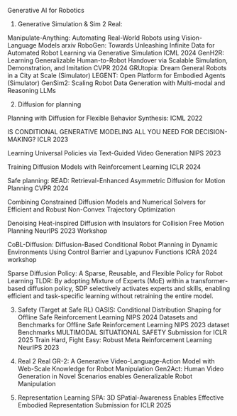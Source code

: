 Generative AI for Robotics


1. Generative Simulation & Sim 2 Real:

Manipulate-Anything: Automating Real-World Robots using Vision-Language Models arxiv
RoboGen: Towards Unleashing Infinite Data for Automated Robot Learning via Generative Simulation ICML 2024
GenH2R: Learning Generalizable Human-to-Robot Handover via Scalable Simulation, Demonstration, and Imitation CVPR 2024
GRUtopia: Dream General Robots in a City at Scale (Simulator)
LEGENT: Open Platform for Embodied Agents (Simulator)
GenSim2: Scaling Robot Data Generation with Multi-modal and Reasoning LLMs


2. Diffusion for  planning

Planning with Diffusion for Flexible Behavior Synthesis: ICML 2022

IS CONDITIONAL GENERATIVE MODELING ALL YOU NEED FOR DECISION-MAKING? ICLR 2023

Learning Universal Policies via Text-Guided Video Generation NIPS 2023

Training Diffusion Models with Reinforcement Learning ICLR 2024


Safe planning:
READ: Retrieval-Enhanced Asymmetric Diffusion for Motion Planning CVPR 2024

Combining Constrained Diffusion Models and Numerical Solvers for Efficient and Robust Non-Convex Trajectory Optimization

<!-- OASIS: Conditional Distribution Shaping for Offline Safe Reinforcement Learning NIPS2024 -->

Denoising Heat-inspired Diffusion with Insulators for Collision Free Motion Planning NeurIPS 2023 Workshop

CoBL-Diffusion: Diffusion-Based Conditional Robot Planning in Dynamic Environments Using Control Barrier and Lyapunov Functions ICRA 2024 workshop

<!-- Model-Based Diffusion for Trajectory Optimization -->

Sparse Diffusion Policy: A Sparse, Reusable, and Flexible Policy for Robot Learning
TLDR: By adopting Mixture of Experts (MoE) within a transformer-based diffusion policy, SDP selectively activates experts and skills, enabling efficient and task-specific learning without retraining the entire model.


3. Safety 
(Target at Safe RL)
OASIS: Conditional Distribution Shaping for Offline Safe Reinforcement Learning NIPS 2024
Datasets and Benchmarks for Offline Safe Reinforcement Learning NIPS 2023 dataset Benchmarks
MULTIMODAL SITUATIONAL SAFETY Submission for ICLR 2025
Train Hard, Fight Easy: Robust Meta Reinforcement Learning NeurIPS 2023


4. Real 2 Real
GR-2: A Generative Video-Language-Action Model with Web-Scale Knowledge for Robot Manipulation
Gen2Act: Human Video Generation in Novel Scenarios enables Generalizable Robot Manipulation

5. Representation Learning 
SPA: 3D SPatial-Awareness Enables Effective Embodied Representation Submission for ICLR 2025



